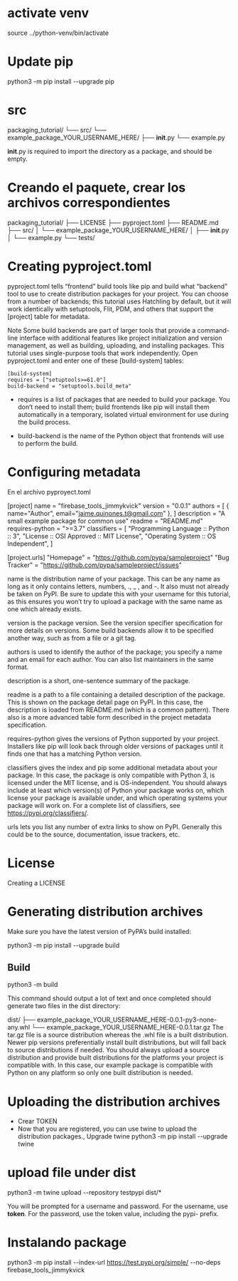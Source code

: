 # activate venv
 source ../python-venv/bin/activate
 
# Update pip
python3 -m pip install --upgrade pip

# src
packaging_tutorial/
└── src/
    └── example_package_YOUR_USERNAME_HERE/
        ├── __init__.py
        └── example.py

__init__.py is required to import the directory as a package, and should be empty.

# Creando el paquete, crear los archivos correspondientes
packaging_tutorial/
├── LICENSE
├── pyproject.toml
├── README.md
├── src/
│   └── example_package_YOUR_USERNAME_HERE/
│       ├── __init__.py
│       └── example.py
└── tests/

# Creating pyproject.toml
pyproject.toml tells “frontend” build tools like pip and build what “backend” tool to use to create distribution packages for your project. You can choose from a number of backends; this tutorial uses Hatchling by default, but it will work identically with setuptools, Flit, PDM, and others that support the [project] table for metadata.

Note Some build backends are part of larger tools that provide a command-line interface with additional features like project initialization and version management, as well as building, uploading, and installing packages. This tutorial uses single-purpose tools that work independently.
Open pyproject.toml and enter one of these [build-system] tables:

```
[build-system]
requires = ["setuptools>=61.0"]
build-backend = "setuptools.build_meta"
```
- requires is a list of packages that are needed to build your package. You don’t need to install them; build frontends like pip will install them automatically in a temporary, isolated virtual environment for use during the build process.

- build-backend is the name of the Python object that frontends will use to perform the build.

# Configuring metadata
En el archivo pyproyect.toml

[project]
name = "firebase_tools_jimmykvick"
version = "0.0.1"
authors = [
  { name="Author", email="jaime.quinones.t@gmail.com" },
]
description = "A small example package for common use"
readme = "README.md"
requires-python = ">=3.7"
classifiers = [
    "Programming Language :: Python :: 3",
    "License :: OSI Approved :: MIT License",
    "Operating System :: OS Independent",
]

[project.urls]
"Homepage" = "https://github.com/pypa/sampleproject"
"Bug Tracker" = "https://github.com/pypa/sampleproject/issues"


name is the distribution name of your package. This can be any name as long as it only contains letters, numbers, ., _ , and -. It also must not already be taken on PyPI. Be sure to update this with your username for this tutorial, as this ensures you won’t try to upload a package with the same name as one which already exists.

version is the package version. See the version specifier specification for more details on versions. Some build backends allow it to be specified another way, such as from a file or a git tag.

authors is used to identify the author of the package; you specify a name and an email for each author. You can also list maintainers in the same format.

description is a short, one-sentence summary of the package.

readme is a path to a file containing a detailed description of the package. This is shown on the package detail page on PyPI. In this case, the description is loaded from README.md (which is a common pattern). There also is a more advanced table form described in the project metadata specification.

requires-python gives the versions of Python supported by your project. Installers like pip will look back through older versions of packages until it finds one that has a matching Python version.

classifiers gives the index and pip some additional metadata about your package. In this case, the package is only compatible with Python 3, is licensed under the MIT license, and is OS-independent. You should always include at least which version(s) of Python your package works on, which license your package is available under, and which operating systems your package will work on. For a complete list of classifiers, see https://pypi.org/classifiers/.

urls lets you list any number of extra links to show on PyPI. Generally this could be to the source, documentation, issue trackers, etc.

# License
Creating a LICENSE

# Generating distribution archives
Make sure you have the latest version of PyPA’s build installed:

python3 -m pip install --upgrade build

## Build
python3 -m build

This command should output a lot of text and once completed should generate two files in the dist directory:

dist/
├── example_package_YOUR_USERNAME_HERE-0.0.1-py3-none-any.whl
└── example_package_YOUR_USERNAME_HERE-0.0.1.tar.gz
The tar.gz file is a source distribution whereas the .whl file is a built distribution. Newer pip versions preferentially install built distributions, but will fall back to source distributions if needed. You should always upload a source distribution and provide built distributions for the platforms your project is compatible with. In this case, our example package is compatible with Python on any platform so only one built distribution is needed.

# Uploading the distribution archives
- Crear TOKEN
- Now that you are registered, you can use twine to upload the distribution packages., Upgrade twine
python3 -m pip install --upgrade twine

# upload file under dist
python3 -m twine upload --repository testpypi dist/*

You will be prompted for a username and password. For the username, use __token__. For the password, use the token value, including the pypi- prefix.

# Instalando package
python3 -m pip install --index-url https://test.pypi.org/simple/ --no-deps firebase_tools_jimmykvick
